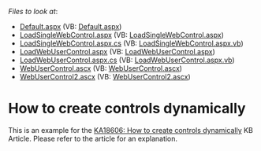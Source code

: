 <!-- default file list -->
*Files to look at*:

* [Default.aspx](./CS/WebSite/Default.aspx) (VB: [Default.aspx](./VB/WebSite/Default.aspx))
* [LoadSingleWebControl.aspx](./CS/WebSite/LoadSingleWebControl.aspx) (VB: [LoadSingleWebControl.aspx](./VB/WebSite/LoadSingleWebControl.aspx))
* [LoadSingleWebControl.aspx.cs](./CS/WebSite/LoadSingleWebControl.aspx.cs) (VB: [LoadSingleWebControl.aspx.vb](./VB/WebSite/LoadSingleWebControl.aspx.vb))
* [LoadWebUserControl.aspx](./CS/WebSite/LoadWebUserControl.aspx) (VB: [LoadWebUserControl.aspx](./VB/WebSite/LoadWebUserControl.aspx))
* [LoadWebUserControl.aspx.cs](./CS/WebSite/LoadWebUserControl.aspx.cs) (VB: [LoadWebUserControl.aspx.vb](./VB/WebSite/LoadWebUserControl.aspx.vb))
* [WebUserControl.ascx](./CS/WebSite/WebUserControl.ascx) (VB: [WebUserControl.ascx](./VB/WebSite/WebUserControl.ascx))
* [WebUserControl2.ascx](./CS/WebSite/WebUserControl2.ascx) (VB: [WebUserControl2.ascx](./VB/WebSite/WebUserControl2.ascx))
<!-- default file list end -->
# How to create controls dynamically


<p>This is an example for the <a href="https://www.devexpress.com/Support/Center/p/KA18606">KA18606: How to create controls dynamically</a> KB Article. Please refer to the article for an explanation.</p>

<br/>


